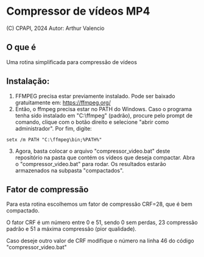 # Compressor de vídeos MP4

(C) CPAPI, 2024
Autor: Arthur Valencio

## O que é

Uma rotina simplificada para compressão de vídeos

## Instalação:

1) FFMPEG precisa estar previamente instalado. Pode ser baixado gratuitamente em: https://ffmpeg.org/
2) Então, o ffmpeg precisa estar no PATH do Windows. Caso o programa tenha sido instalado em "C:\ffmpeg" (padrão), procure pelo prompt de comando, clique com o botão direito e selecione "abrir como administrador". Por fim, digite:
  ```
  setx /m PATH "C:\ffmpeg\bin;%PATH%"
  ```
3) Agora, basta colocar o arquivo "compressor_video.bat" deste repositório na pasta que contém os vídeos que deseja compactar. Abra o "compressor_video.bat" para rodar. Os resultados estarão armazenados na subpasta "compactados".

## Fator de compressão

Para esta rotina escolhemos um fator de compressão CRF=28, que é bem compactado.

O fator CRF é um número entre 0 e 51, sendo 0 sem perdas, 23 compressão padrão e 51 a máxima compressão (pior qualidade).

Caso deseje outro valor de CRF modifique o número na linha 46 do código "compressor_video.bat"
